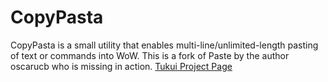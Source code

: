 # CopyPasta
CopyPasta is a small utility that enables multi-line/unlimited-length pasting of text or commands into WoW. This is a fork of Paste by the author oscarucb who is missing in action.
[Tukui Project Page](https://www.tukui.org/addons.php?id=186)
